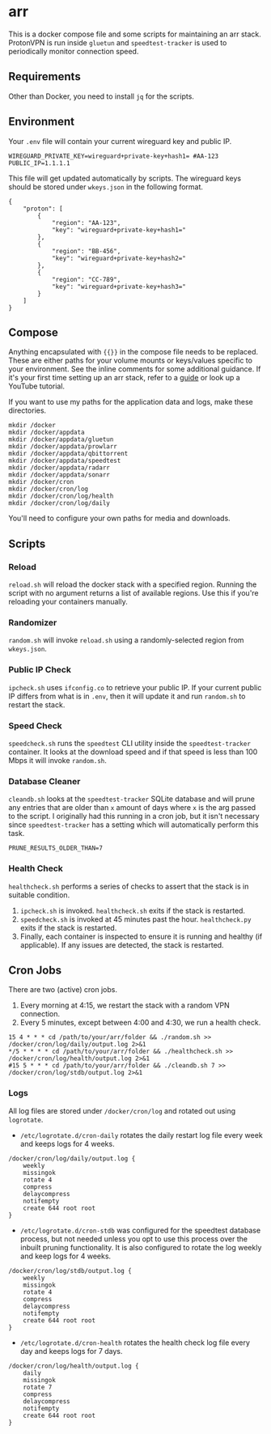 # arr

This is a docker compose file and some scripts for maintaining an arr stack. ProtonVPN is run inside `gluetun` and `speedtest-tracker` is used to periodically monitor connection speed.

## Requirements

Other than Docker, you need to install `jq` for the scripts.

## Environment

Your `.env` file will contain your current wireguard key and public IP.

```
WIREGUARD_PRIVATE_KEY=wireguard+private-key+hash1= #AA-123
PUBLIC_IP=1.1.1.1
```

This file will get updated automatically by scripts. The wireguard keys should be stored under `wkeys.json` in the following format.

```
{
    "proton": [
        {
            "region": "AA-123",
            "key": "wireguard+private-key+hash1="
        },
        {
            "region": "BB-456",
            "key": "wireguard+private-key+hash2="
        },
        {
            "region": "CC-789",
            "key": "wireguard+private-key+hash3="
        }
    ]
}
```

## Compose

Anything encapsulated with `{{}}` in the compose file needs to be replaced. These are either paths for your volume mounts or keys/values specific to your environment. See the inline comments for some additional guidance. If it's your first time setting up an arr stack, refer to a [guide](https://trash-guides.info) or look up a YouTube tutorial.

If you want to use my paths for the application data and logs, make these directories.

```
mkdir /docker
mkdir /docker/appdata
mkdir /docker/appdata/gluetun
mkdir /docker/appdata/prowlarr
mkdir /docker/appdata/qbittorrent
mkdir /docker/appdata/speedtest
mkdir /docker/appdata/radarr
mkdir /docker/appdata/sonarr
mkdir /docker/cron
mkdir /docker/cron/log
mkdir /docker/cron/log/health
mkdir /docker/cron/log/daily
```

You'll need to configure your own paths for media and downloads.

## Scripts

### Reload

`reload.sh` will reload the docker stack with a specified region. Running the script with no argument returns a list of available regions. Use this if you're reloading your containers manually.

### Randomizer

`random.sh` will invoke `reload.sh` using a randomly-selected region from `wkeys.json`.

### Public IP Check

`ipcheck.sh` uses `ifconfig.co` to retrieve your public IP. If your current public IP differs from what is in `.env`, then it will update it and run `random.sh` to restart the stack.

### Speed Check

`speedcheck.sh` runs the `speedtest` CLI utility inside the `speedtest-tracker` container. It looks at the download speed and if that speed is less than 100 Mbps it will invoke `random.sh`.

### Database Cleaner

`cleandb.sh` looks at the `speedtest-tracker` SQLite database and will prune any entries that are older than `x` amount of days where `x` is the arg passed to the script. I originally had this running in a cron job, but it isn't necessary since `speedtest-tracker` has a setting which will automatically perform this task.

```
PRUNE_RESULTS_OLDER_THAN=7
```

### Health Check

`healthcheck.sh` performs a series of checks to assert that the stack is in suitable condition.

1. `ipcheck.sh` is invoked. `healthcheck.sh` exits if the stack is restarted.
2. `speedcheck.sh` is invoked at 45 minutes past the hour. `healthcheck.py` exits if the stack is restarted.
3. Finally, each container is inspected to ensure it is running and healthy (if applicable). If any issues are detected, the stack is restarted.

## Cron Jobs

There are two (active) cron jobs.

1. Every morning at 4:15, we restart the stack with a random VPN connection.
2. Every 5 minutes, except between 4:00 and 4:30, we run a health check.

```
15 4 * * * cd /path/to/your/arr/folder && ./random.sh >> /docker/cron/log/daily/output.log 2>&1
*/5 * * * * cd /path/to/your/arr/folder && ./healthcheck.sh >> /docker/cron/log/health/output.log 2>&1
#15 5 * * * cd /path/to/your/arr/folder && ./cleandb.sh 7 >> /docker/cron/log/stdb/output.log 2>&1
```

### Logs

All log files are stored under `/docker/cron/log` and rotated out using `logrotate`.

* `/etc/logrotate.d/cron-daily` rotates the daily restart log file every week and keeps logs for 4 weeks.

```
/docker/cron/log/daily/output.log {
    weekly
    missingok
    rotate 4
    compress
    delaycompress
    notifempty
    create 644 root root
}
```

* `/etc/logrotate.d/cron-stdb` was configured for the speedtest database process, but not needed unless you opt to use this process over the inbuilt pruning functionality. It is also configured to rotate the log weekly and keep logs for 4 weeks.

```
/docker/cron/log/stdb/output.log {
    weekly
    missingok
    rotate 4
    compress
    delaycompress
    notifempty
    create 644 root root
}
```

* `/etc/logrotate.d/cron-health` rotates the health check log file every day and keeps logs for 7 days.

```
/docker/cron/log/health/output.log {
    daily
    missingok
    rotate 7
    compress
    delaycompress
    notifempty
    create 644 root root
}
```
